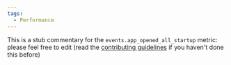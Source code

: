 ```yaml
---
tags:
  - Performance
---
```


This is a stub commentary for the `events.app_opened_all_startup` metric: please feel free to edit (read the
[contributing guidelines](https://github.com/mozilla/glean-annotations/blob/main/CONTRIBUTING.md)
if you haven't done this before)
